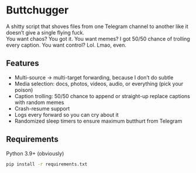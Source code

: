# Buttchugger

A shitty script that shoves files from one Telegram channel to another like it doesn’t give a single flying fuck.  
You want chaos? You got it. You want memes? I got 50/50 chance of trolling every caption. 
You want control? Lol. Lmao, even.

## Features
- Multi-source → multi-target forwarding, because I don’t do subtle
- Media selection: docs, photos, videos, audio, or everything (pick your poison)
- Caption trolling: 50/50 chance to append or straight-up replace captions with random memes
- Crash-resume support
- Logs every forward so you can cry about it
- Randomized sleep timers to ensure maximum butthurt from Telegram

## Requirements
Python 3.9+ (obviously)  
```bash
pip install -r requirements.txt
